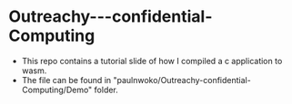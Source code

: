 # Outreachy---confidential-Computing
- This repo contains a tutorial slide of how I compiled a c application to wasm.
- The file can be found in  "paulnwoko/Outreachy-confidential-Computing/Demo" folder.
